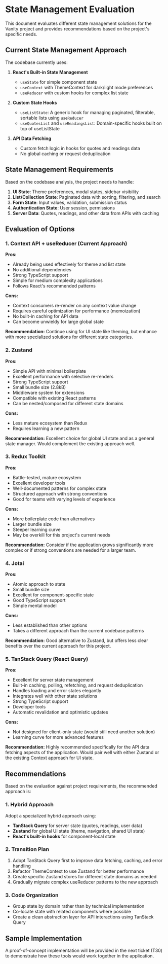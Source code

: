 # State Management Evaluation

This document evaluates different state management solutions for the Vanity project and provides recommendations based on the project's specific needs.

## Current State Management Approach

The codebase currently uses:

1. **React's Built-in State Management**

   - `useState` for simple component state
   - `useContext` with ThemeContext for dark/light mode preferences
   - `useReducer` with custom hooks for complex list state

2. **Custom State Hooks**

   - `useListState`: A generic hook for managing paginated, filterable, sortable lists using `useReducer`
   - `useQuotesList` and `useReadingsList`: Domain-specific hooks built on top of useListState

3. **API Data Fetching**
   - Custom fetch logic in hooks for quotes and readings data
   - No global caching or request deduplication

## State Management Requirements

Based on the codebase analysis, the project needs to handle:

1. **UI State**: Theme preferences, modal states, sidebar visibility
2. **List/Collection State**: Paginated data with sorting, filtering, and search
3. **Form State**: Input values, validation, submission status
4. **Authentication State**: User session, permissions
5. **Server Data**: Quotes, readings, and other data from APIs with caching

## Evaluation of Options

### 1. Context API + useReducer (Current Approach)

**Pros:**

- Already being used effectively for theme and list state
- No additional dependencies
- Strong TypeScript support
- Simple for medium complexity applications
- Follows React's recommended patterns

**Cons:**

- Context consumers re-render on any context value change
- Requires careful optimization for performance (memoization)
- No built-in caching for API data
- Can become unwieldy for large global state

**Recommendation:** Continue using for UI state like theming, but enhance with more specialized solutions for different state categories.

### 2. Zustand

**Pros:**

- Simple API with minimal boilerplate
- Excellent performance with selective re-renders
- Strong TypeScript support
- Small bundle size (2.8kB)
- Middleware system for extensions
- Compatible with existing React patterns
- Can be nested/composed for different state domains

**Cons:**

- Less mature ecosystem than Redux
- Requires learning a new pattern

**Recommendation:** Excellent choice for global UI state and as a general state manager. Would complement the existing approach well.

### 3. Redux Toolkit

**Pros:**

- Battle-tested, mature ecosystem
- Excellent developer tools
- Well-documented patterns for complex state
- Structured approach with strong conventions
- Good for teams with varying levels of experience

**Cons:**

- More boilerplate code than alternatives
- Larger bundle size
- Steeper learning curve
- May be overkill for this project's current needs

**Recommendation:** Consider if the application grows significantly more complex or if strong conventions are needed for a larger team.

### 4. Jotai

**Pros:**

- Atomic approach to state
- Small bundle size
- Excellent for component-specific state
- Good TypeScript support
- Simple mental model

**Cons:**

- Less established than other options
- Takes a different approach than the current codebase patterns

**Recommendation:** Good alternative to Zustand, but offers less clear benefits over the current approach for this project.

### 5. TanStack Query (React Query)

**Pros:**

- Excellent for server state management
- Built-in caching, polling, refetching, and request deduplication
- Handles loading and error states elegantly
- Integrates well with other state solutions
- Strong TypeScript support
- Developer tools
- Automatic revalidation and optimistic updates

**Cons:**

- Not designed for client-only state (would still need another solution)
- Learning curve for more advanced features

**Recommendation:** Highly recommended specifically for the API data fetching aspects of the application. Would pair well with either Zustand or the existing Context approach for UI state.

## Recommendations

Based on the evaluation against project requirements, the recommended approach is:

### 1. Hybrid Approach

Adopt a specialized hybrid approach using:

- **TanStack Query** for server state (quotes, readings, user data)
- **Zustand** for global UI state (theme, navigation, shared UI state)
- **React's built-in hooks** for component-local state

### 2. Transition Plan

1. Adopt TanStack Query first to improve data fetching, caching, and error handling
2. Refactor ThemeContext to use Zustand for better performance
3. Create specific Zustand stores for different state domains as needed
4. Gradually migrate complex useReducer patterns to the new approach

### 3. Code Organization

- Group state by domain rather than by technical implementation
- Co-locate state with related components where possible
- Create a clean abstraction layer for API interactions using TanStack Query

## Sample Implementation

A proof-of-concept implementation will be provided in the next ticket (T30) to demonstrate how these tools would work together in the application.
